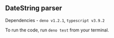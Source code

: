 ## DateString parser

Dependencies - `deno v1.2.1`, `typescript v3.9.2`

To run the code, run `deno test` from your terminal.
